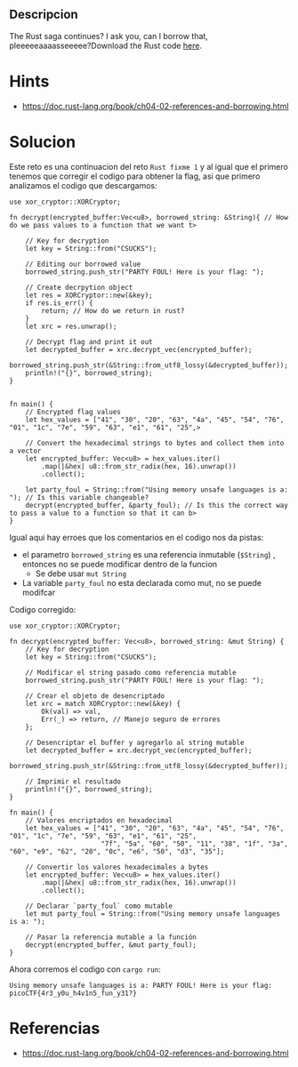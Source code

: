 
## Descripcion
The Rust saga continues? I ask you, can I borrow that, pleeeeeaaaasseeeee?Download the Rust code [here](https://challenge-files.picoctf.net/c_verbal_sleep/babfbee79718a6363826ba86300173ffde6d81577e9dd07d4130c53a7eecf6c3/fixme2.tar.gz).

# Hints
- https://doc.rust-lang.org/book/ch04-02-references-and-borrowing.html

# Solucion

Este reto es una continuacion del reto `Rust fixme 1` y al igual que el primero tenemos que corregir el codigo para obtener la flag, asi que primero analizamos el codigo que descargamos:

```
use xor_cryptor::XORCryptor;

fn decrypt(encrypted_buffer:Vec<u8>, borrowed_string: &String){ // How do we pass values to a function that we want t>

    // Key for decryption
    let key = String::from("CSUCKS");

    // Editing our borrowed value
    borrowed_string.push_str("PARTY FOUL! Here is your flag: ");

    // Create decrpytion object
    let res = XORCryptor::new(&key);
    if res.is_err() {
        return; // How do we return in rust?
    }
    let xrc = res.unwrap();

    // Decrypt flag and print it out
    let decrypted_buffer = xrc.decrypt_vec(encrypted_buffer);
    borrowed_string.push_str(&String::from_utf8_lossy(&decrypted_buffer));
    println!("{}", borrowed_string);
}


fn main() {
    // Encrypted flag values
    let hex_values = ["41", "30", "20", "63", "4a", "45", "54", "76", "01", "1c", "7e", "59", "63", "e1", "61", "25",>

    // Convert the hexadecimal strings to bytes and collect them into a vector
    let encrypted_buffer: Vec<u8> = hex_values.iter()
        .map(|&hex| u8::from_str_radix(hex, 16).unwrap())
        .collect();

    let party_foul = String::from("Using memory unsafe languages is a: "); // Is this variable changeable?
    decrypt(encrypted_buffer, &party_foul); // Is this the correct way to pass a value to a function so that it can b>
}

```

Igual aqui hay erroes que los comentarios en el codigo nos da pistas:
- el parametro `borrowed_string` es una referencia inmutable (`$String`) , entonces no se puede modificar dentro de la funcion
	- Se debe usar `mut String`
- La variable `party_foul` no esta declarada como mut, no se puede modifcar

Codigo corregido: 

```
use xor_cryptor::XORCryptor;

fn decrypt(encrypted_buffer: Vec<u8>, borrowed_string: &mut String) {
    // Key for decryption
    let key = String::from("CSUCKS");

    // Modificar el string pasado como referencia mutable
    borrowed_string.push_str("PARTY FOUL! Here is your flag: ");

    // Crear el objeto de desencriptado
    let xrc = match XORCryptor::new(&key) {
        Ok(val) => val,
        Err(_) => return, // Manejo seguro de errores
    };

    // Desencriptar el buffer y agregarlo al string mutable
    let decrypted_buffer = xrc.decrypt_vec(encrypted_buffer);
    borrowed_string.push_str(&String::from_utf8_lossy(&decrypted_buffer));

    // Imprimir el resultado
    println!("{}", borrowed_string);
}

fn main() {
    // Valores encriptados en hexadecimal
    let hex_values = ["41", "30", "20", "63", "4a", "45", "54", "76", "01", "1c", "7e", "59", "63", "e1", "61", "25",
                       "7f", "5a", "60", "50", "11", "38", "1f", "3a", "60", "e9", "62", "20", "0c", "e6", "50", "d3", "35"];

    // Convertir los valores hexadecimales a bytes
    let encrypted_buffer: Vec<u8> = hex_values.iter()
        .map(|&hex| u8::from_str_radix(hex, 16).unwrap())
        .collect();

    // Declarar `party_foul` como mutable
    let mut party_foul = String::from("Using memory unsafe languages is a: ");
    
    // Pasar la referencia mutable a la función
    decrypt(encrypted_buffer, &mut party_foul);
}
```

Ahora corremos el codigo con `cargo run`:

```
Using memory unsafe languages is a: PARTY FOUL! Here is your flag: picoCTF{4r3_y0u_h4v1n5_fun_y31?}

```

# Referencias
- https://doc.rust-lang.org/book/ch04-02-references-and-borrowing.html
